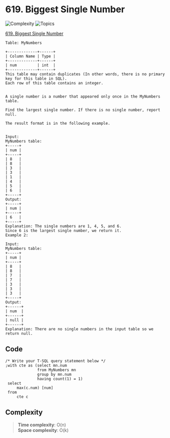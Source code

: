 # 619. Biggest Single Number

![Complexity](https://img.shields.io/badge/easy-green)
![Topics](https://img.shields.io/badge/database-blue)

[619. Biggest Single Number](https://leetcode.com/problems/biggest-single-number/description/?envType=study-plan-v2&envId=top-sql-50)

```
Table: MyNumbers

+-------------+------+
| Column Name | Type |
+-------------+------+
| num         | int  |
+-------------+------+
This table may contain duplicates (In other words, there is no primary key for this table in SQL).
Each row of this table contains an integer.
 

A single number is a number that appeared only once in the MyNumbers table.

Find the largest single number. If there is no single number, report null.

The result format is in the following example.
```

```Example 1:

Input: 
MyNumbers table:
+-----+
| num |
+-----+
| 8   |
| 8   |
| 3   |
| 3   |
| 1   |
| 4   |
| 5   |
| 6   |
+-----+
Output: 
+-----+
| num |
+-----+
| 6   |
+-----+
Explanation: The single numbers are 1, 4, 5, and 6.
Since 6 is the largest single number, we return it.
Example 2:

Input: 
MyNumbers table:
+-----+
| num |
+-----+
| 8   |
| 8   |
| 7   |
| 7   |
| 3   |
| 3   |
| 3   |
+-----+
Output: 
+------+
| num  |
+------+
| null |
+------+
Explanation: There are no single numbers in the input table so we return null.
```

## Code

```tsql
/* Write your T-SQL query statement below */
;with cte as (select mn.num
              from MyNumbers mn
              group by mn.num
              having count(1) = 1)
 select
     max(c.num) [num]
 from
     cte c
```

## Complexity

> **Time complexity**: O(n)  
> **Space complexity**: O(k)